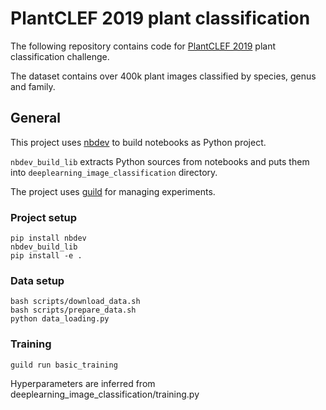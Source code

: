 # PlantCLEF 2019 plant classification

The following repository contains code for [PlantCLEF 2019](https://www.imageclef.org/PlantCLEF2019) plant classification challenge.

The dataset contains over 400k plant images classified by species, genus and family.


## General

This project uses [nbdev](https://github.com/fastai/nbdev) to build notebooks as Python project.

`nbdev_build_lib` extracts Python sources from notebooks and puts them into `deeplearning_image_classification` directory.

The project uses [guild](https://guild.ai/) for managing experiments.

### Project setup
```
pip install nbdev
nbdev_build_lib
pip install -e .
```


### Data setup
```
bash scripts/download_data.sh
bash scripts/prepare_data.sh
python data_loading.py 
```

### Training


```
guild run basic_training
```

Hyperparameters are inferred from deeplearning_image_classification/training.py 
